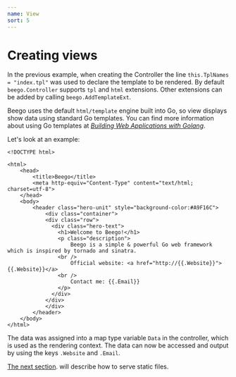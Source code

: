 ```yaml
---
name: View
sort: 5
---
```


# Creating views

In the previous example, when creating the Controller the line `this.TplNames = "index.tpl"` was used to declare the template to be rendered.  By default `beego.Controller` supports `tpl` and `html` extensions. Other extensions can be added by calling `beego.AddTemplateExt`.

Beego uses the default `html/template` engine built into Go, so view displays show data using standard Go templates. You can find more information about using Go templates at [*Building Web Applications with Golang*](https://github.com/Unknwon/build-web-application-with-golang_EN/blob/master/eBook/07.4.md).

Let's look at an example:

```
<!DOCTYPE html>

<html>
    <head>
        <title>Beego</title>
        <meta http-equiv="Content-Type" content="text/html; charset=utf-8">
    </head>
    <body>
        <header class="hero-unit" style="background-color:#A9F16C">
            <div class="container">
            <div class="row">
              <div class="hero-text">
                <h1>Welcome to Beego!</h1>
                <p class="description">
                    Beego is a simple & powerful Go web framework which is inspired by tornado and sinatra.
                <br />
                    Official website: <a href="http://{{.Website}}">{{.Website}}</a>
                <br />
                    Contact me: {{.Email}}
                </p>
              </div>
            </div>
            </div>
        </header>
    </body>
</html>
```

The data was assigned into a map type variable `Data` in the controller, which is used as the rendering context.  The data can now be accessed and output by using the keys `.Website` and `.Email`. 

[The next section](static.md). will describe how to serve static files.
